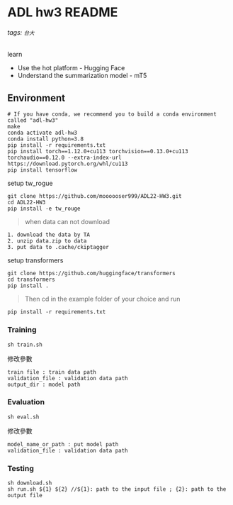 # ADL hw3 README
###### tags: `台大`

learn
* Use the hot platform - Hugging Face
* Understand the summarization model - mT5

## Environment
```
# If you have conda, we recommend you to build a conda environment called "adl-hw3"
make
conda activate adl-hw3
conda install python=3.8
pip install -r requirements.txt
pip install torch==1.12.0+cu113 torchvision==0.13.0+cu113 torchaudio==0.12.0 --extra-index-url https://download.pytorch.org/whl/cu113
pip install tensorflow
```


setup tw_rogue
```
git clone https://github.com/moooooser999/ADL22-HW3.git
cd ADL22-HW3
pip install -e tw_rouge
```
>when data can not download
```
1. download the data by TA
2. unzip data.zip to data
3. put data to .cache/ckiptagger
```


setup transformers
```
git clone https://github.com/huggingface/transformers
cd transformers
pip install .
```
>Then cd in the example folder of your choice and run
```
pip install -r requirements.txt
```

### Training
```
sh train.sh
```

修改參數
```
train file : train data path
validation_file : validation data path
output_dir : model path
```

### Evaluation
```
sh eval.sh
```

修改參數
```
model_name_or_path : put model path
validation_file : validation data path
```

### Testing
```
sh download.sh
sh run.sh ${1} ${2} //${1}: path to the input file ; {2}: path to the output file
```
